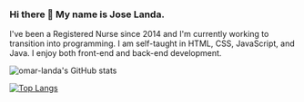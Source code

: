 ### Hi there 👋 My name is Jose Landa.

I've been a Registered Nurse since 2014 and I'm currently working to transition into programming.
I am self-taught in HTML, CSS, JavaScript, and Java. 
I enjoy both front-end and back-end development.




![omar-landa's GitHub stats](https://github-readme-stats.vercel.app/api?username=omar-landa&hide=contribs,prs)

[![Top Langs](https://github-readme-stats.vercel.app/api/top-langs/?username=omar-landa)](https://github.com/omar-landa)

[1.1]: http://i.imgur.com/tXSoThF.png
[1]: https://twitter.com/omarlandadev
